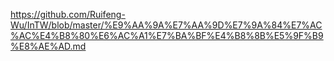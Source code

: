 https://github.com/Ruifeng-Wu/InTW/blob/master/%E9%AA%9A%E7%AA%9D%E7%9A%84%E7%AC%AC%E4%B8%80%E6%AC%A1%E7%BA%BF%E4%B8%8B%E5%9F%B9%E8%AE%AD.md